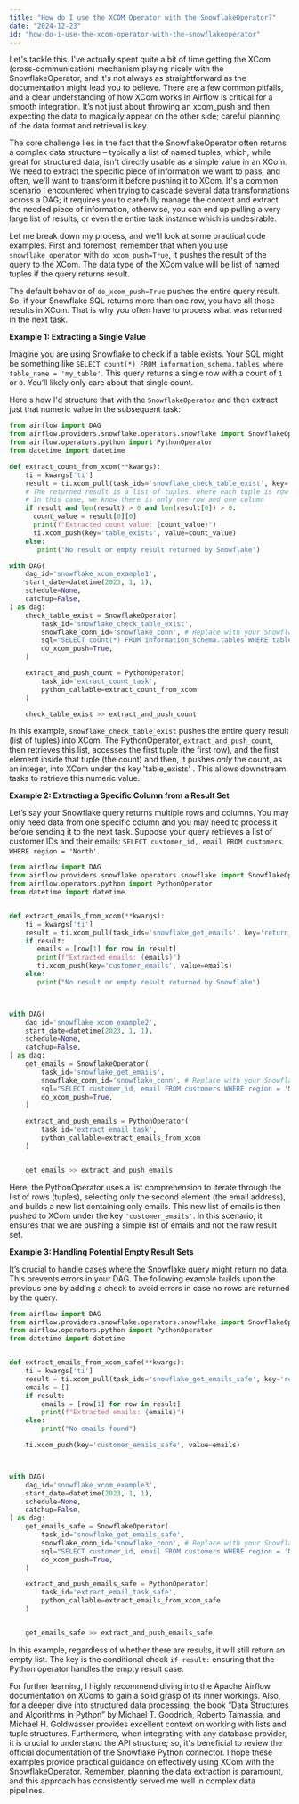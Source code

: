 ```yaml
---
title: "How do I use the XCOM Operator with the SnowflakeOperator?"
date: "2024-12-23"
id: "how-do-i-use-the-xcom-operator-with-the-snowflakeoperator"
---
```


Let's tackle this. I've actually spent quite a bit of time getting the XCom (cross-communication) mechanism playing nicely with the SnowflakeOperator, and it's not always as straightforward as the documentation might lead you to believe. There are a few common pitfalls, and a clear understanding of how XCom works in Airflow is critical for a smooth integration. It’s not just about throwing an xcom_push and then expecting the data to magically appear on the other side; careful planning of the data format and retrieval is key.

The core challenge lies in the fact that the SnowflakeOperator often returns a complex data structure – typically a list of named tuples, which, while great for structured data, isn't directly usable as a simple value in an XCom. We need to extract the specific piece of information we want to pass, and often, we'll want to transform it before pushing it to XCom. It's a common scenario I encountered when trying to cascade several data transformations across a DAG; it requires you to carefully manage the context and extract the needed piece of information, otherwise, you can end up pulling a very large list of results, or even the entire task instance which is undesirable.

Let me break down my process, and we'll look at some practical code examples. First and foremost, remember that when you use `snowflake_operator` with `do_xcom_push=True`, it pushes the result of the query to the XCom. The data type of the XCom value will be list of named tuples if the query returns result.

The default behavior of `do_xcom_push=True` pushes the entire query result. So, if your Snowflake SQL returns more than one row, you have all those results in XCom. That is why you often have to process what was returned in the next task.

**Example 1: Extracting a Single Value**

Imagine you are using Snowflake to check if a table exists. Your SQL might be something like `SELECT count(*) FROM information_schema.tables where table_name = 'my_table'`. This query returns a single row with a count of `1` or `0`. You’ll likely only care about that single count.

Here's how I'd structure that with the `SnowflakeOperator` and then extract just that numeric value in the subsequent task:

```python
from airflow import DAG
from airflow.providers.snowflake.operators.snowflake import SnowflakeOperator
from airflow.operators.python import PythonOperator
from datetime import datetime

def extract_count_from_xcom(**kwargs):
    ti = kwargs['ti']
    result = ti.xcom_pull(task_ids='snowflake_check_table_exist', key='return_value')
    # The returned result is a list of tuples, where each tuple is row
    # In this case, we know there is only one row and one column
    if result and len(result) > 0 and len(result[0]) > 0:
      count_value = result[0][0]
      print(f"Extracted count value: {count_value}")
      ti.xcom_push(key='table_exists', value=count_value)
    else:
       print("No result or empty result returned by Snowflake")

with DAG(
    dag_id='snowflake_xcom_example1',
    start_date=datetime(2023, 1, 1),
    schedule=None,
    catchup=False,
) as dag:
    check_table_exist = SnowflakeOperator(
        task_id='snowflake_check_table_exist',
        snowflake_conn_id='snowflake_conn', # Replace with your Snowflake connection id
        sql="SELECT count(*) FROM information_schema.tables WHERE table_name = 'my_table'",
        do_xcom_push=True,
    )

    extract_and_push_count = PythonOperator(
        task_id='extract_count_task',
        python_callable=extract_count_from_xcom
    )

    check_table_exist >> extract_and_push_count
```

In this example, `snowflake_check_table_exist` pushes the entire query result (list of tuples) into XCom. The PythonOperator, `extract_and_push_count`, then retrieves this list, accesses the first tuple (the first row), and the first element inside that tuple (the count) and then, it pushes *only* the count, as an integer, into XCom under the key 'table_exists' . This allows downstream tasks to retrieve this numeric value.

**Example 2: Extracting a Specific Column from a Result Set**

Let’s say your Snowflake query returns multiple rows and columns. You may only need data from one specific column and you may need to process it before sending it to the next task. Suppose your query retrieves a list of customer IDs and their emails: `SELECT customer_id, email FROM customers WHERE region = 'North'`.

```python
from airflow import DAG
from airflow.providers.snowflake.operators.snowflake import SnowflakeOperator
from airflow.operators.python import PythonOperator
from datetime import datetime


def extract_emails_from_xcom(**kwargs):
    ti = kwargs['ti']
    result = ti.xcom_pull(task_ids='snowflake_get_emails', key='return_value')
    if result:
       emails = [row[1] for row in result]
       print(f"Extracted emails: {emails}")
       ti.xcom_push(key='customer_emails', value=emails)
    else:
       print("No result or empty result returned by Snowflake")



with DAG(
    dag_id='snowflake_xcom_example2',
    start_date=datetime(2023, 1, 1),
    schedule=None,
    catchup=False,
) as dag:
    get_emails = SnowflakeOperator(
        task_id='snowflake_get_emails',
        snowflake_conn_id='snowflake_conn', # Replace with your Snowflake connection id
        sql="SELECT customer_id, email FROM customers WHERE region = 'North'",
        do_xcom_push=True,
    )

    extract_and_push_emails = PythonOperator(
        task_id='extract_email_task',
        python_callable=extract_emails_from_xcom
    )


    get_emails >> extract_and_push_emails

```

Here, the PythonOperator uses a list comprehension to iterate through the list of rows (tuples), selecting only the second element (the email address), and builds a new list containing only emails. This new list of emails is then pushed to XCom under the key `'customer_emails'`. In this scenario, it ensures that we are pushing a simple list of emails and not the raw result set.

**Example 3: Handling Potential Empty Result Sets**

It’s crucial to handle cases where the Snowflake query might return no data. This prevents errors in your DAG. The following example builds upon the previous one by adding a check to avoid errors in case no rows are returned by the query.

```python
from airflow import DAG
from airflow.providers.snowflake.operators.snowflake import SnowflakeOperator
from airflow.operators.python import PythonOperator
from datetime import datetime


def extract_emails_from_xcom_safe(**kwargs):
    ti = kwargs['ti']
    result = ti.xcom_pull(task_ids='snowflake_get_emails_safe', key='return_value')
    emails = []
    if result:
        emails = [row[1] for row in result]
        print(f"Extracted emails: {emails}")
    else:
        print("No emails found")

    ti.xcom_push(key='customer_emails_safe', value=emails)



with DAG(
    dag_id='snowflake_xcom_example3',
    start_date=datetime(2023, 1, 1),
    schedule=None,
    catchup=False,
) as dag:
    get_emails_safe = SnowflakeOperator(
        task_id='snowflake_get_emails_safe',
        snowflake_conn_id='snowflake_conn', # Replace with your Snowflake connection id
        sql="SELECT customer_id, email FROM customers WHERE region = 'NonExistentRegion'",
        do_xcom_push=True,
    )

    extract_and_push_emails_safe = PythonOperator(
        task_id='extract_email_task_safe',
        python_callable=extract_emails_from_xcom_safe
    )


    get_emails_safe >> extract_and_push_emails_safe
```

In this example, regardless of whether there are results, it will still return an empty list. The key is the conditional check `if result:` ensuring that the Python operator handles the empty result case.

For further learning, I highly recommend diving into the Apache Airflow documentation on XComs to gain a solid grasp of its inner workings. Also, for a deeper dive into structured data processing, the book “Data Structures and Algorithms in Python” by Michael T. Goodrich, Roberto Tamassia, and Michael H. Goldwasser provides excellent context on working with lists and tuple structures. Furthermore, when integrating with any database provider, it is crucial to understand the API structure; so, it's beneficial to review the official documentation of the Snowflake Python connector. I hope these examples provide practical guidance on effectively using XCom with the SnowflakeOperator. Remember, planning the data extraction is paramount, and this approach has consistently served me well in complex data pipelines.
